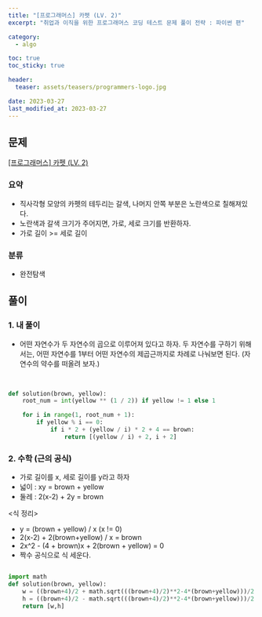 ```yaml
---
title: "[프로그래머스] 카펫 (LV. 2)"
excerpt: "취업과 이직을 위한 프로그래머스 코딩 테스트 문제 풀이 전략 : 파이썬 편"

category:
  - algo

toc: true
toc_sticky: true

header:
  teaser: assets/teasers/programmers-logo.jpg

date: 2023-03-27
last_modified_at: 2023-03-27
---
```


## 문제

[[프로그래머스] 카펫 (LV. 2)](https://school.programmers.co.kr/learn/courses/30/lessons/42842)

### 요약

- 직사각형 모양의 카펫의 테두리는 갈색, 나머지 안쪽 부분은 노란색으로 칠해져있다.
- 노란색과 갈색 크기가 주어지면, 가로, 세로 크기를 반환하자.
- 가로 길이 >= 세로 길이

### 분류

- 완전탐색

## 풀이

### 1. 내 풀이

- 어떤 자연수가 두 자연수의 곱으로 이루어져 있다고 하자. 두 자연수를 구하기 위해서는, 어떤 자연수를 1부터 어떤 자연수의 제곱근까지로 차례로 나눠보면 된다. (자연수의 약수를 떠올려 보자.)

<br>

```python
def solution(brown, yellow):
    root_num = int(yellow ** (1 / 2)) if yellow != 1 else 1

    for i in range(1, root_num + 1):
        if yellow % i == 0:
            if i * 2 + (yellow / i) * 2 + 4 == brown:
                return [(yellow / i) + 2, i + 2]

```

### 2. 수학 (근의 공식)

- 가로 길이를 x, 세로 길이를 y라고 하자
- 넓이 : xy = brown + yellow
- 둘레 : 2(x-2) + 2y = brown

\<식 정리\>

- y = (brown + yellow) / x (x != 0)
- 2(x-2) + 2(brown+yellow) / x = brown
- 2x^2 - (4 + brown)x + 2(brown + yellow) = 0
- 짝수 공식으로 식 세운다.

```python

import math
def solution(brown, yellow):
    w = ((brown+4)/2 + math.sqrt(((brown+4)/2)**2-4*(brown+yellow)))/2
    h = ((brown+4)/2 - math.sqrt(((brown+4)/2)**2-4*(brown+yellow)))/2
    return [w,h]
```
